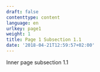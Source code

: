 ```yaml
---
draft: false
contenttype: content
language: en
urlkey: page1
weight: 1
title: Page 1 Subsection 1.1
date: '2018-04-21T12:59:57+02:00'
---
```

Inner page subsection 1.1
